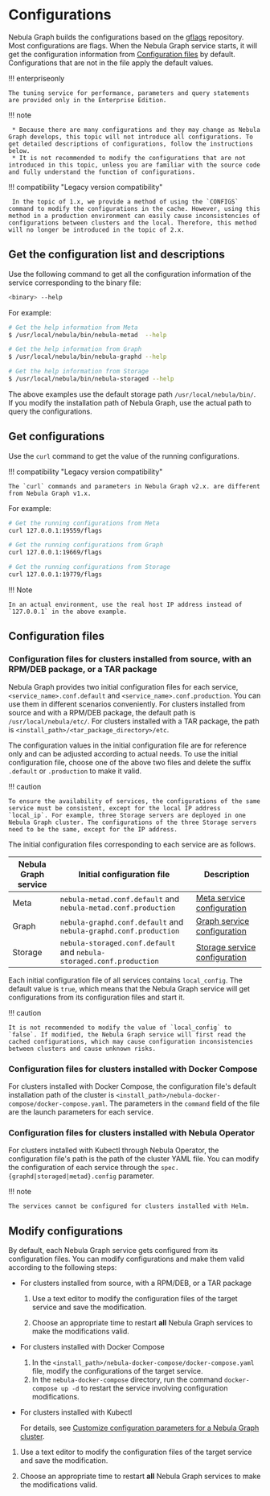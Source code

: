 # Configurations

Nebula Graph builds the configurations based on the [gflags](https://gflags.github.io/gflags/) repository. Most configurations are flags. When the Nebula Graph service starts, it will get the configuration information from [Configuration files](#configuration_files) by default. Configurations that are not in the file apply the default values.

!!! enterpriseonly

    The tuning service for performance, parameters and query statements are provided only in the Enterprise Edition.

!!! note

     * Because there are many configurations and they may change as Nebula Graph develops, this topic will not introduce all configurations. To get detailed descriptions of configurations, follow the instructions below.
     * It is not recommended to modify the configurations that are not introduced in this topic, unless you are familiar with the source code and fully understand the function of configurations.

!!! compatibility "Legacy version compatibility"

     In the topic of 1.x, we provide a method of using the `CONFIGS` command to modify the configurations in the cache. However, using this method in a production environment can easily cause inconsistencies of configurations between clusters and the local. Therefore, this method will no longer be introduced in the topic of 2.x.

## Get the configuration list and descriptions

Use the following command to get all the configuration information of the service corresponding to the binary file:

```bash
<binary> --help
```

For example:

```bash
# Get the help information from Meta
$ /usr/local/nebula/bin/nebula-metad  --help

# Get the help information from Graph
$ /usr/local/nebula/bin/nebula-graphd --help

# Get the help information from Storage
$ /usr/local/nebula/bin/nebula-storaged --help
```

The above examples use the default storage path `/usr/local/nebula/bin/`. If you modify the installation path of Nebula Graph, use the actual path to query the configurations.

## Get configurations

Use the `curl` command to get the value of the running configurations.

!!! compatibility "Legacy version compatibility"

    The `curl` commands and parameters in Nebula Graph v2.x. are different from Nebula Graph v1.x.

For example:

```bash
# Get the running configurations from Meta
curl 127.0.0.1:19559/flags

# Get the running configurations from Graph
curl 127.0.0.1:19669/flags

# Get the running configurations from Storage
curl 127.0.0.1:19779/flags
```

!!! Note

    In an actual environment, use the real host IP address instead of `127.0.0.1` in the above example.

## Configuration files

### Configuration files for clusters installed from source, with an RPM/DEB package, or a TAR package

Nebula Graph provides two initial configuration files for each service, `<service_name>.conf.default` and `<service_name>.conf.production`. You can use them in different scenarios conveniently. For clusters installed from source and with a RPM/DEB package, the default path is `/usr/local/nebula/etc/`. For clusters installed with a TAR package, the path is `<install_path>/<tar_package_directory>/etc`.

The configuration values in the initial configuration file are for reference only and can be adjusted according to actual needs. To use the initial configuration file, choose one of the above two files and delete the suffix `.default` or `.production` to make it valid.

!!! caution

    To ensure the availability of services, the configurations of the same service must be consistent, except for the local IP address `local_ip`. For example, three Storage servers are deployed in one Nebula Graph cluster. The configurations of the three Storage servers need to be the same, except for the IP address.

The initial configuration files corresponding to each service are as follows.

| Nebula Graph service | Initial configuration file | Description |
| - | - | - |
| Meta | `nebula-metad.conf.default` and `nebula-metad.conf.production` | [Meta service configuration](2.meta-config.md) |
| Graph | `nebula-graphd.conf.default` and `nebula-graphd.conf.production` | [Graph service configuration](3.graph-config.md) |
| Storage | `nebula-storaged.conf.default` and `nebula-storaged.conf.production` | [Storage service configuration](4.storage-config.md) |

Each initial configuration file of all services contains `local_config`. The default value is `true`, which means that the Nebula Graph service will get configurations from its configuration files and start it.

!!! caution

    It is not recommended to modify the value of `local_config` to `false`. If modified, the Nebula Graph service will first read the cached configurations, which may cause configuration inconsistencies between clusters and cause unknown risks.

### Configuration files for clusters installed with Docker Compose

For clusters installed with Docker Compose, the configuration file's default installation path of the cluster is `<install_path>/nebula-docker-compose/docker-compose.yaml`. The parameters in the `command` field of the file are the launch parameters for each service.  


### Configuration files for clusters installed with Nebula Operator

For clusters installed with Kubectl through Nebula Operator, the configuration file's path is the path of the cluster YAML file. You can modify the configuration of each service through the `spec.{graphd|storaged|metad}.config` parameter.  

!!! note

    The services cannot be configured for clusters installed with Helm.

## Modify configurations

By default, each Nebula Graph service gets configured from its configuration files. You can modify configurations and make them valid according to the following steps:

* For clusters installed from source, with a RPM/DEB, or a TAR package

  1. Use a text editor to modify the configuration files of the target service and save the modification.

  2. Choose an appropriate time to restart **all** Nebula Graph services to make the modifications valid.

* For clusters installed with Docker Compose

  1. In the `<install_path>/nebula-docker-compose/docker-compose.yaml` file, modify the configurations of the target service.
  2. In the `nebula-docker-compose` directory, run the command `docker-compose up -d` to restart the service involving configuration modifications.

* For clusters installed with Kubectl

  For details, see [Customize configuration parameters for a Nebula Graph cluster](../../nebula-operator/8.custom-cluster-configurations/8.1.custom-conf-parameter.md).

1. Use a text editor to modify the configuration files of the target service and save the modification.

2. Choose an appropriate time to restart **all** Nebula Graph services to make the modifications valid.

